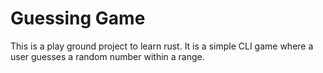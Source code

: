 # Guessing Game

This is a play ground project to learn rust. It is a simple CLI game where a user guesses a random
number within a range.


